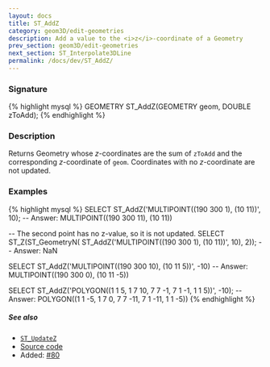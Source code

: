```yaml
---
layout: docs
title: ST_AddZ
category: geom3D/edit-geometries
description: Add a value to the <i>z</i>-coordinate of a Geometry
prev_section: geom3D/edit-geometries
next_section: ST_Interpolate3DLine
permalink: /docs/dev/ST_AddZ/
---
```


### Signature

{% highlight mysql %}
GEOMETRY ST_AddZ(GEOMETRY geom, DOUBLE zToAdd);
{% endhighlight %}

### Description

Returns Geometry whose *z*-coordinates are the sum of `zToAdd` and
the corresponding *z*-coordinate of `geom`. Coordinates with no
*z*-coordinate are not updated.

### Examples

{% highlight mysql %}
SELECT ST_AddZ('MULTIPOINT((190 300 1), (10 11))', 10);
-- Answer: MULTIPOINT((190 300 11), (10 11))

-- The second point has no z-value, so it is not updated.
SELECT ST_Z(ST_GeometryN(
                ST_AddZ('MULTIPOINT((190 300 1), (10 11))', 10),
                2));
-- Answer: NaN

SELECT ST_AddZ('MULTIPOINT((190 300 10), (10 11 5))', -10)
-- Answer: MULTIPOINT((190 300 0), (10 11 -5))

SELECT ST_AddZ('POLYGON((1 1 5, 1 7 10, 7 7 -1, 7 1 -1, 1 1 5))',
               -10);
-- Answer: POLYGON((1 1 -5, 1 7 0, 7 7 -11, 7 1 -11, 1 1 -5))
{% endhighlight %}

##### See also

* [`ST_UpdateZ`](../ST_UpdateZ)
* <a href="https://github.com/irstv/H2GIS/blob/master/h2spatial-ext/src/main/java/org/h2gis/h2spatialext/function/spatial/edit/ST_AddZ.java" target="_blank">Source code</a>
* Added: <a href="https://github.com/irstv/H2GIS/pull/80" target="_blank">#80</a>
